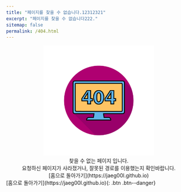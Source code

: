 ```yaml
---
title: "페이지를 찾을 수 없습니다.12312321"
excerpt: "페이지를 찾을 수 없습니다222."
sitemap: false 
permalink: /404.html
---
```

 
<center><img src="/assets/images/404error.png" width="300" height="300"></center>


<center>
   찾을 수 없는 페이지 입니다.
</center>

<center>
   요청하신 페이지가 사라졌거나, 잘못된 경로를 이용했는지 확인바랍니다.
</center>

<center>
<div class="btn--danger">
[홈으로 돌아가기](https://jaeg00l.github.io)
</div>
</center>
[홈으로 돌아가기](https://jaeg00l.github.io){: .btn .btn--danger}